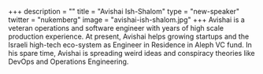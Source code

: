 +++
description = ""
title = "Avishai Ish-Shalom"
type = "new-speaker"
twitter = "nukemberg"
image = "avishai-ish-shalom.jpg"
+++
Avishai is a veteran operations and software engineer with years of high scale production experience. At present, Avishai helps growing startups and the Israeli high-tech eco-system as Engineer in Residence in Aleph VC fund. In his spare time, Avishai is spreading weird ideas and conspiracy theories like DevOps and Operations Engineering.